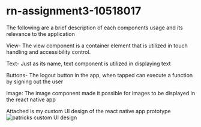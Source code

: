 # rn-assignment3-10518017
The following are a brief description of each components usage
and its relevance to the application

View- The view component is a container element that is utilized in touch handling and accessibility control.

Text- Just as its name, text component is utilized in displaying text

Buttons- The logout button in the app, when tapped can execute a function by signing out the user 

Image: The image component made it possible for images to be displayed in the react native app

Attached is my custom UI design of the react native app prototype
![patricks custom UI design](https://github.com/Patrick1422/rn-assignment3-10518017/assets/170804662/9722eb2d-1579-420f-8c70-d37a53a6f5d5)
